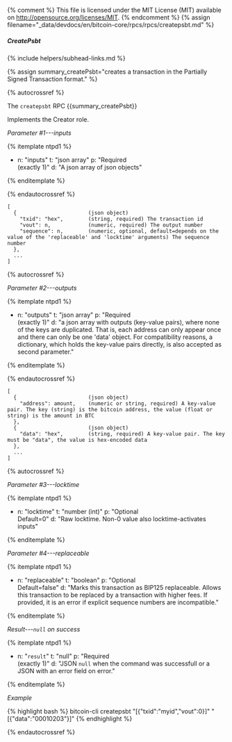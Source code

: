 {% comment %}
This file is licensed under the MIT License (MIT) available on
http://opensource.org/licenses/MIT.
{% endcomment %}
{% assign filename="_data/devdocs/en/bitcoin-core/rpcs/rpcs/createpsbt.md" %}

##### CreatePsbt
{% include helpers/subhead-links.md %}

{% assign summary_createPsbt="creates a transaction in the Partially Signed Transaction format." %}

{% autocrossref %}

The `createpsbt` RPC {{summary_createPsbt}}

Implements the Creator role.

*Parameter #1---inputs*

{% itemplate ntpd1 %}
- n: "inputs"
  t: "json array"
  p: "Required<br>(exactly 1)"
  d: "A json array of json objects"

{% enditemplate %}

{% endautocrossref %}

    [
      {                       (json object)
        "txid": "hex",        (string, required) The transaction id
        "vout": n,            (numeric, required) The output number
        "sequence": n,        (numeric, optional, default=depends on the value of the 'replaceable' and 'locktime' arguments) The sequence number
      },
      ...
    ]

{% autocrossref %}

*Parameter #2---outputs*

{% itemplate ntpd1 %}
- n: "outputs"
  t: "json array"
  p: "Required<br>(exactly 1)"
  d: "a json array with outputs (key-value pairs), where none of the keys are duplicated.
       That is, each address can only appear once and there can only be one 'data' object.
       For compatibility reasons, a dictionary, which holds the key-value pairs directly, is also
       accepted as second parameter."

{% enditemplate %}

{% endautocrossref %}

    [
      {                       (json object)
        "address": amount,    (numeric or string, required) A key-value pair. The key (string) is the bitcoin address, the value (float or string) is the amount in BTC
      },
      {                       (json object)
        "data": "hex",        (string, required) A key-value pair. The key must be "data", the value is hex-encoded data
      },
      ...
    ]

{% autocrossref %}

*Parameter #3---locktime*

{% itemplate ntpd1 %}
- n: "locktime"
  t: "number (int)"
  p: "Optional<br>Default=0"
  d: "Raw locktime. Non-0 value also locktime-activates inputs"

{% enditemplate %}

*Parameter #4---replaceable*

{% itemplate ntpd1 %}
- n: "replaceable"
  t: "boolean"
  p: "Optional<br>Default=false"
  d: "Marks this transaction as BIP125 replaceable.
       Allows this transaction to be replaced by a transaction with higher fees. If provided, it is an error if explicit sequence numbers are incompatible."

{% enditemplate %}

*Result---`null` on success*

{% itemplate ntpd1 %}
- n: "`result`"
  t: "null"
  p: "Required<br>(exactly 1)"
  d: "JSON `null` when the command was successfull or a JSON with an error field on error."

{% enditemplate %}

*Example*

{% highlight bash %}
bitcoin-cli createpsbt "[{\"txid\":\"myid\",\"vout\":0}]" "[{\"data\":\"00010203\"}]"
{% endhighlight %}

{% endautocrossref %}

